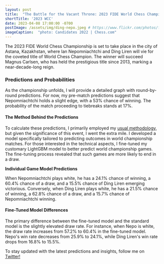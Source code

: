 ```yaml
---
layout: post
title:  "The Battle for the Vacant Throne: 2023 FIDE World Chess Championship"
shortTitle: '2023 WCC'
date: 2023-04-08 17:00:00 -0700
postImage: /assets/img/ding-nepo.jpeg # https://www.flickr.com/photos/fide/51782665101/in/photolist-2mTRGfH-2mF3T2E-2mFPiS8-2mGLprG-2mFPiSP-2mGHx2B-2mFraoE-2mH8cTG-2mGWPqT-2mbnW9r-2mbMGAE-2mFFqui-2mFTz2N-2mUmAc9-2mGhtwZ-2mbC9n9-2mFRHrs-2mFDYtd-2mGjizs-2mHa4JP-2mbihND-2mHccpR-2mGKNVX-2mGrZgb-2mbKy8k-2mGp2pN-2mGQHfx-2mbNKm2-2mGoSmJ-2mGoSoC-2mFRfug-2mFRfqP-2mFUBEj-2mFVCsk-2mFSnPS-2mFVCmy-2mGrg6K-2mFJEpo-2mHbFrj-2mHbFoi-2mH9npq-2mHcFF6-2mFDgYa-2mHcbab-2mK1g2L-2mGWPuF-2mH18QK-2mGZ8oD-2mGWPwE-2mGWPM4
imageCaption:  "photo: Candidates 2022 | Chess.com"
---
```


<style>

    .field td {padding: 3px 3px; }
    .field th {padding: 3px 3px; }
    .narrow {width: 50%; margin: auto;}
    .post-header{
        margin-bottom: 10px;
    }
    .post-title{
        margin-bottom: 10px;
    }
    .pad{
        padding: 5px;
    }
.postImage {
  display: block;
  text-align: center;
  margin-left: auto;
  margin-right: auto;
  font-size: 12px;
  max-height: 300px;
  padding-top: 0px;
}

.postImage img {
  height: auto;
  max-height: 300px;
}

.caption {
  display: block;
  text-align: center;
  margin-left: auto;
  margin-right: auto;
  font-size: 12px;
}

.yt {
  display: block;
  margin: 0 auto;
}

.chessable-logo {
display: flex;
justify-content: center;
}
.sponsor {
  text-align: center;
}


</style>
<script src="https://cdn.plot.ly/plotly-latest.min.js"></script> 
<!-- 
### Battle for the vacant throne -->

The 2023 FIDE World Chess Championship is set to take place in the city of Astana, Kazakhstan, where Ian Nepomniachtchi and Ding Liren will vie for the coveted title of World Chess Champion. The winner will succeed Magnus Carlsen, who has held the prestigious title since 2013, marking a near-decade-long reign.

### Predictions and Probabilities

As the championship unfolds, I will provide a detailed graph with round-by-round predictions. For now, my pre-match predictions suggest that Nepomniachtchi holds a slight edge, with a 53% chance of winning. The probability of the match proceeding to tiebreaks stands at 17%.

#### The Method Behind the Predictions

To calculate these predictions, I primarily employed my [usual methodology][usual], but given the significance of this event, I went the extra mile. I developed a model specifically tailored to predicting outcomes in world championship matches. For those interested in the technical aspects, I fine-tuned my customary LightGBM model to better predict world championship games. The fine-tuning process revealed that such games are more likely to end in a draw.

**Individual Game Model Predictions**

When Nepomniachtchi plays white, he has a 24.1% chance of winning, a 60.4% chance of a draw, and a 15.5% chance of Ding Liren emerging victorious. Conversely, when Ding Liren plays white, he has a 21.5% chance of winning, a 62.8% chance of a draw, and a 15.7% chance of Nepomniachtchi winning.

#### Fine-Tuned Model Differences
The primary difference between the fine-tuned model and the standard model is the slightly elevated draw rate. For instance, when Nepo is white, the draw rate increases from 57.2% to 60.4% in the fine-tuned model. Nepo's win rate decreases from 25.9% to 24.1%, while Ding Liren's win rate drops from 16.8% to 15.5%.

To stay updated with the latest predictions and insights, follow me on [Twitter!][twit]


[wiki]: https://en.wikipedia.org/wiki/Candidates_Tournament_2022
[twit]: https://twitter.com/pawnalyze

[usual]:https://pawnalyze.com/chess-simulations/2022/06/20/How-Our-Chess-Tournament-Predictions-Work.html
